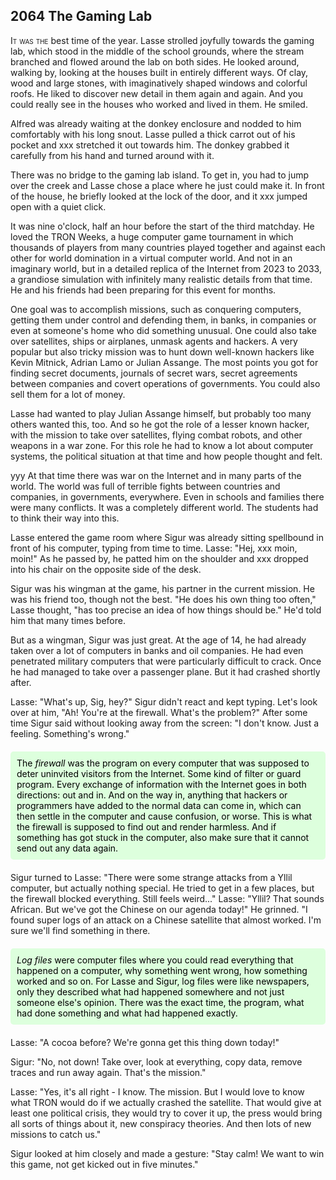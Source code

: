 

## **2064** The Gaming Lab
<span style="font-variant:small-caps;">It was the</span> best time of the year. Lasse strolled joyfully towards the gaming lab, which stood in the middle of the school grounds, where the stream branched and flowed around the lab on both sides.
He looked around, walking by, looking at the houses built in entirely different ways. Of clay, wood and large stones, with imaginatively shaped windows and colorful roofs.
He liked to discover new detail in them again and again.
And you could really see in the houses who worked and lived in them.
He smiled.

Alfred was already waiting at the donkey enclosure and nodded to him comfortably with his long snout.
Lasse pulled a thick carrot out of his pocket and xxx stretched it out towards him.
The donkey grabbed it carefully from his hand and turned around with it.

There was no bridge to the gaming lab island.
To get in, you had to jump over the creek and Lasse chose a place where he just could make it.
In front of the house, he briefly looked at the lock of the door, and it xxx jumped open with a quiet click.

It was nine o'clock, half an hour before the start of the third matchday.
He loved the TRON Weeks, a huge computer game tournament in which thousands of players from many countries played together and against each other for world domination in a virtual computer world.
And not in an imaginary world, but in a detailed replica of the Internet from 2023 to 2033, a grandiose simulation with infinitely many realistic details from that time.
He and his friends had been preparing for this event for months.

One goal was to accomplish missions, such as conquering computers, getting them under control and defending them, in banks, in companies or even at someone's home who did something unusual.
One could also take over satellites, ships or airplanes, unmask agents and hackers.
A very popular but also tricky mission was to hunt down well-known hackers like Kevin Mitnick, Adrian Lamo or Julian Assange.
The most points you got for finding secret documents, journals of secret wars, secret agreements between companies and covert operations of governments.
You could also sell them for a lot of money.

Lasse had wanted to play Julian Assange himself, but probably too many others wanted this, too.
And so he got the role of a lesser known hacker, with the mission to take over satellites, flying combat robots, and other weapons in a war zone.
For this role he had to know a lot about computer systems, the political situation at that time and how people thought and felt.

yyy At that time there was war on the Internet and in many parts of the world.
The world was full of terrible fights between countries and companies, in governments, everywhere. Even in schools and families there were many conflicts.
It was a completely different world.
The students had to think their way into this.

Lasse entered the game room where Sigur was already sitting spellbound in front of his computer, typing from time to time.
Lasse: "Hej, xxx moin, moin!"
As he passed by, he patted him on the shoulder and xxx dropped into his chair on the opposite side of the desk.

Sigur was his wingman at the game, his partner in the current mission.
He was his friend too, though not the best.
"He does his own thing too often," Lasse thought, "has too precise an idea of how things should be."
He'd told him that many times before.

But as a wingman, Sigur was just great.
At the age of 14, he had already taken over a lot of computers in banks and oil companies.
He had even penetrated military computers that were particularly difficult to crack.
Once he had managed to take over a passenger plane.
But it had crashed shortly after.

Lasse: "What's up, Sig, hey?"
Sigur didn't react and kept typing.
Let's look over at him, "Ah! You're at the firewall.
What's the problem?"
After some time Sigur said without looking away from the screen: "I don't know.
Just a feeling.
Something's wrong."

<div style="background-color: #dfd; color: black; padding: 10px; margin: 20px 0; border-radius: 5px;">
The <em>firewall</em> was the program on every computer that was supposed to deter uninvited visitors from the Internet.
Some kind of filter or guard program.
Every exchange of information with the Internet goes in both directions: out and in.
And on the way in, anything that hackers or programmers have added to the normal data can come in, which can then settle in the computer and cause confusion, or worse.
This is what the firewall is supposed to find out and render harmless.
And if something has got stuck in the computer, also make sure that it cannot send out any data again.
</div>

Sigur turned to Lasse: "There were some strange attacks from a Yllil computer, but actually nothing special.
He tried to get in a few places, but the firewall blocked everything.
Still feels weird..."
Lasse: "Yllil? That sounds African.
But we've got the Chinese on our agenda today!" He grinned.
"I found super logs of an attack on a Chinese satellite that almost worked.
I'm sure we'll find something in there.

<div style="background-color: #dfd; color: black; padding: 10px; margin: 20px 0; border-radius: 5px;">
<em>Log files</em> were computer files where you could read everything that happened on a computer, why something went wrong, how something worked and so on.
For Lasse and Sigur, log files were like newspapers, only they described what had happened somewhere and not just someone else's opinion.
There was the exact time, the program, what had done something and what had happened exactly.
</div>

Lasse: "A cocoa before? We're gonna get this thing down today!"

Sigur: "No, not down! Take over, look at everything, copy data, remove traces and run away again.
That's the mission."

Lasse: "Yes, it's all right - I know.
The mission.
But I would love to know what TRON would do if we actually crashed the satellite.
That would give at least one political crisis, they would try to cover it up, the press would bring all sorts of things about it, new conspiracy theories.
And then lots of new missions to catch us."

Sigur looked at him closely and made a gesture: "Stay calm!
We want to win this game, not get kicked out in five minutes."

